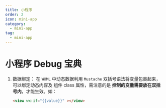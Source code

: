 ```yaml
---
title: 小程序
order: 2
icon: mini-app
category:
  - mini-app
tag:
  - mini-app
---
```


# 小程序 Debug 宝典

1. 数据绑定： 在 `WXML` 中动态数据利用 `Mustache` 双括号语法将变量包裹起来，可以绑定动态内容及 组件 class 属性，需注意的是 **控制的变量需要放在双括号内**，才能生效。如：

   ```HTML
   <view wx:if="{{value}}" ></view>
   ```
